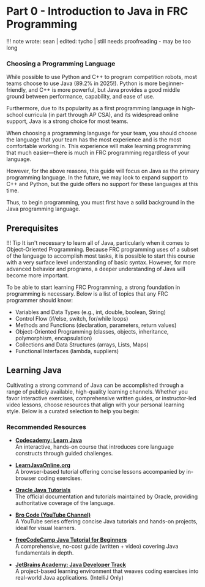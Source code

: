 # Part 0 - Introduction to Java in FRC Programming

!!! note
    wrote: sean | edited: tycho | still needs proofreading - may be too long

### Choosing a Programming Language
While possible to use Python and C++ to program competition robots, most teams choose to use Java (89.2% in 2025!). Python is more beginner-friendly, and C++ is more powerful, but Java provides a good middle ground between performance, capability, and ease of use. 

Furthermore, due to its popularity as a first programming language in high-school curricula (in part through AP CSA), and its widespread online support, Java is a strong choice for most teams. 

When choosing a programming language for your team, you should choose the language that your team has the most experience and is the most comfortable working in. This experience will make learning programming that much easier—there is much in FRC programming regardless of your language. 

However, for the above reasons, this guide will focus on Java as the primary programming language. In the future, we may look to expand support to C++ and Python, but the guide offers no support for these languages at this time. 

Thus, to begin programming, you must first have a solid background in the Java programming language.


## Prerequisites
!!! Tip
    It isn't necessary to learn all of Java, particularly when it comes to Object-Oriented Programming. Because FRC programming uses of a subset of the language to accomplish most tasks, it is possible to start this course with a very surface level understanding of basic syntax. However, for more advanced behavior and programs, a deeper understanding of Java will become more important. 


To be able to start learning FRC Programming, a strong foundation in programming is necessary. Below is a list of topics that any FRC programmer should know:

 - Variables and Data Types (e.g., int, double, boolean, String)
 - Control Flow (if/else, switch, for/while loops)
 - Methods and Functions (declaration, parameters, return values)
 - Object-Oriented Programming (classes, objects, inheritance, polymorphism, encapsulation)
 - Collections and Data Structures (arrays, Lists, Maps)
 - Functional Interfaces (lambda, suppliers)

## Learning Java

Cultivating a strong command of Java can be accomplished through a range of publicly available, high-quality learning channels. Whether you favor interactive exercises, comprehensive written guides, or instructor-led video lessons, choose resources that align with your personal learning style. Below is a curated selection to help you begin:

### Recommended Resources

- **[Codecademy: Learn Java](https://www.codecademy.com/learn/learn-java)**  
  An interactive, hands-on course that introduces core language constructs through guided challenges.

- **[LearnJavaOnline.org](https://www.learnjavaonline.org/)**  
  A browser-based tutorial offering concise lessons accompanied by in-browser coding exercises.

- **[Oracle Java Tutorials](https://docs.oracle.com/javase/tutorial/)**  
  The official documentation and tutorials maintained by Oracle, providing authoritative coverage of the language.

- **[Bro Code (YouTube Channel)](https://www.youtube.com/watch?v=23HFxAPyJ9U&list=PLZPZq0r_RZOOj_NOZYq_R2PECIMglLemc)**  
  A YouTube series offering concise Java tutorials and hands-on projects, ideal for visual learners.

- **[freeCodeCamp Java Tutorial for Beginners](https://www.freecodecamp.org/news/the-java-handbook/)**  
  A comprehensive, no-cost guide (written + video) covering Java fundamentals in depth.

- **[JetBrains Academy: Java Developer Track](https://academy.jetbrains.com/course/18905-java-for-beginners)**  
  A project-based learning environment that weaves coding exercises into real-world Java applications. (IntelliJ Only)